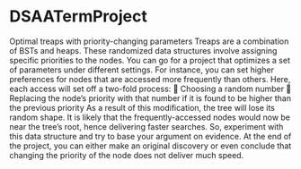 # DSAATermProject
Optimal treaps with priority-changing parameters
Treaps are a combination of BSTs and heaps. These randomized data structures 
involve assigning specific priorities to the nodes. You can go for a project that 
optimizes a set of parameters under different settings. For instance, you can set 
higher preferences for nodes that are accessed more frequently than others. Here, 
each access will set off a two-fold process:
 Choosing a random number
 Replacing the node’s priority with that number if it is found to be higher than the 
previous priority
As a result of this modification, the tree will lose its random shape. It is likely that 
the frequently-accessed nodes would now be near the tree’s root, hence delivering 
faster searches. So, experiment with this data structure and try to base your 
argument on evidence.
At the end of the project, you can either make an original discovery or even 
conclude that changing the priority of the node does not deliver much speed.
